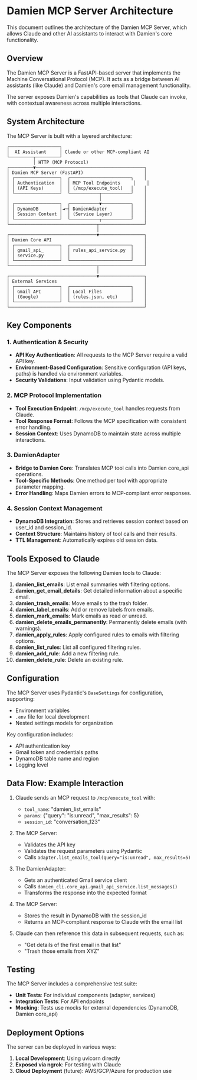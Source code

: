 # Damien MCP Server Architecture

This document outlines the architecture of the Damien MCP Server, which allows Claude and other AI assistants to interact with Damien's core functionality.

## Overview

The Damien MCP Server is a FastAPI-based server that implements the Machine Conversational Protocol (MCP). It acts as a bridge between AI assistants (like Claude) and Damien's core email management functionality.

The server exposes Damien's capabilities as tools that Claude can invoke, with contextual awareness across multiple interactions.

## System Architecture

The MCP Server is built with a layered architecture:

```
┌───────────────────┐
│  AI Assistant     │ Claude or other MCP-compliant AI
└─────────┬─────────┘
          │ HTTP (MCP Protocol)
┌─────────▼─────────────────────────────────────────┐
│ Damien MCP Server (FastAPI)                       │
│ ┌─────────────────┐  ┌───────────────────────┐    │
│ │ Authentication  │  │ MCP Tool Endpoints     │    │
│ │ (API Keys)      │  │ (/mcp/execute_tool)   │    │
│ └─────────────────┘  └───────────┬───────────┘    │
│                                  │                │
│ ┌─────────────────┐  ┌───────────▼───────────┐    │
│ │ DynamoDB        │◄─┤ DamienAdapter         │    │
│ │ Session Context │  │ (Service Layer)       │    │
│ └─────────────────┘  └───────────┬───────────┘    │
└─────────────────────────────────┬─────────────────┘
                                  │
┌─────────────────────────────────▼─────────────────┐
│ Damien Core API                                   │
│ ┌─────────────────┐  ┌───────────────────────┐    │
│ │ gmail_api_      │  │ rules_api_service.py  │    │
│ │ service.py      │  │                       │    │
│ └─────────────────┘  └───────────────────────┘    │
└─────────────────────────────────┬─────────────────┘
                                  │
┌─────────────────────────────────▼─────────────────┐
│ External Services                                 │
│ ┌─────────────────┐  ┌───────────────────────┐    │
│ │ Gmail API       │  │ Local Files           │    │
│ │ (Google)        │  │ (rules.json, etc)     │    │
│ └─────────────────┘  └───────────────────────┘    │
└───────────────────────────────────────────────────┘
```

## Key Components

### 1. Authentication & Security

- **API Key Authentication**: All requests to the MCP Server require a valid API key.
- **Environment-Based Configuration**: Sensitive configuration (API keys, paths) is handled via environment variables.
- **Security Validations**: Input validation using Pydantic models.

### 2. MCP Protocol Implementation

- **Tool Execution Endpoint**: `/mcp/execute_tool` handles requests from Claude.
- **Tool Response Format**: Follows the MCP specification with consistent error handling.
- **Session Context**: Uses DynamoDB to maintain state across multiple interactions.

### 3. DamienAdapter

- **Bridge to Damien Core**: Translates MCP tool calls into Damien core_api operations.
- **Tool-Specific Methods**: One method per tool with appropriate parameter mapping.
- **Error Handling**: Maps Damien errors to MCP-compliant error responses.

### 4. Session Context Management

- **DynamoDB Integration**: Stores and retrieves session context based on user_id and session_id.
- **Context Structure**: Maintains history of tool calls and their results.
- **TTL Management**: Automatically expires old session data.

## Tools Exposed to Claude

The MCP Server exposes the following Damien tools to Claude:

1. **damien_list_emails**: List email summaries with filtering options.
2. **damien_get_email_details**: Get detailed information about a specific email.
3. **damien_trash_emails**: Move emails to the trash folder.
4. **damien_label_emails**: Add or remove labels from emails.
5. **damien_mark_emails**: Mark emails as read or unread.
6. **damien_delete_emails_permanently**: Permanently delete emails (with warnings).
7. **damien_apply_rules**: Apply configured rules to emails with filtering options.
8. **damien_list_rules**: List all configured filtering rules.
9. **damien_add_rule**: Add a new filtering rule.
10. **damien_delete_rule**: Delete an existing rule.

## Configuration 

The MCP Server uses Pydantic's `BaseSettings` for configuration, supporting:

- Environment variables
- `.env` file for local development
- Nested settings models for organization

Key configuration includes:
- API authentication key
- Gmail token and credentials paths
- DynamoDB table name and region
- Logging level

## Data Flow: Example Interaction

1. Claude sends an MCP request to `/mcp/execute_tool` with:
   - `tool_name`: "damien_list_emails"
   - `params`: {"query": "is:unread", "max_results": 5}
   - `session_id`: "conversation_123"

2. The MCP Server:
   - Validates the API key
   - Validates the request parameters using Pydantic
   - Calls `adapter.list_emails_tool(query="is:unread", max_results=5)`

3. The DamienAdapter:
   - Gets an authenticated Gmail service client
   - Calls `damien_cli.core_api.gmail_api_service.list_messages()`
   - Transforms the response into the expected format

4. The MCP Server:
   - Stores the result in DynamoDB with the session_id
   - Returns an MCP-compliant response to Claude with the email list

5. Claude can then reference this data in subsequent requests, such as:
   - "Get details of the first email in that list"
   - "Trash those emails from XYZ"

## Testing

The MCP Server includes a comprehensive test suite:

- **Unit Tests**: For individual components (adapter, services)
- **Integration Tests**: For API endpoints
- **Mocking**: Tests use mocks for external dependencies (DynamoDB, Damien core_api)

## Deployment Options

The server can be deployed in various ways:

1. **Local Development**: Using uvicorn directly
2. **Exposed via ngrok**: For testing with Claude
3. **Cloud Deployment** (future): AWS/GCP/Azure for production use
